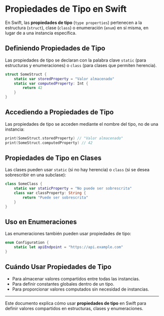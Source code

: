 # Propiedades de Tipo en Swift

En Swift, las **propiedades de tipo** (`type properties`) pertenecen a la estructura (`struct`), clase (`class`) o enumeración (`enum`) en sí misma, en lugar de a una instancia específica.

## Definiendo Propiedades de Tipo

Las propiedades de tipo se declaran con la palabra clave `static` (para estructuras y enumeraciones) o `class` (para clases que permiten herencia).

```swift
struct SomeStruct {
    static var storedProperty = "Valor almacenado"
    static var computedProperty: Int {
        return 42
    }
}
```

## Accediendo a Propiedades de Tipo

Las propiedades de tipo se acceden mediante el nombre del tipo, no de una instancia:

```swift
print(SomeStruct.storedProperty) // "Valor almacenado"
print(SomeStruct.computedProperty) // 42
```

## Propiedades de Tipo en Clases

Las clases pueden usar `static` (si no hay herencia) o `class` (si se desea sobrescribir en una subclase):

```swift
class SomeClass {
    static var staticProperty = "No puede ser sobrescrita"
    class var classProperty: String {
        return "Puede ser sobrescrita"
    }
}
```

## Uso en Enumeraciones

Las enumeraciones también pueden usar propiedades de tipo:

```swift
enum Configuration {
    static let apiEndpoint = "https://api.example.com"
}
```

## Cuándo Usar Propiedades de Tipo

- Para almacenar valores compartidos entre todas las instancias.
- Para definir constantes globales dentro de un tipo.
- Para proporcionar valores computados sin necesidad de instancias.

---

Este documento explica cómo usar **propiedades de tipo** en Swift para definir valores compartidos en estructuras, clases y enumeraciones.